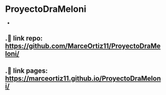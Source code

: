# ProyectoDraMeloni
-
.👀 link repo: https://github.com/MarceOrtiz11/ProyectoDraMeloni/
-
.🚀 link pages: https://marceortiz11.github.io/ProyectoDraMeloni/
-
